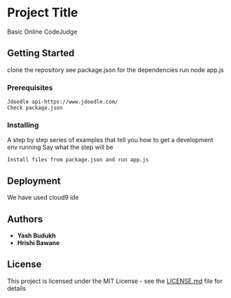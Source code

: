 # Project Title
Basic Online CodeJudge

## Getting Started
clone the repository see package.json for the dependencies run node app.js

### Prerequisites



```
Jdoodle api-https://www.jdoodle.com/
Check package.json
```

### Installing

A step by step series of examples that tell you how to get a development env running
Say what the step will be

```
Install files from package.json and run app.js
```

## Deployment
We have used cloud9 ide

## Authors

* **Yash Budukh** 
* **Hrishi Bawane**

## License

This project is licensed under the MIT License - see the [LICENSE.md](LICENSE.md) file for details



